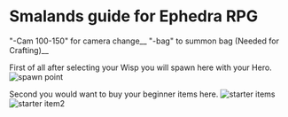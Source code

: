 # Smalands guide for Ephedra RPG
 			
"-Cam 100-150" for camera change__
"-bag" to summon bag (Needed for Crafting)__

First of all after selecting your Wisp you will spawn here with your Hero.
![spawn point](https://user-images.githubusercontent.com/35559819/35090160-20a1542a-fc39-11e7-801a-3968375503bd.PNG)

Second you would want to buy your beginner items here.
![starter items](https://user-images.githubusercontent.com/35559819/35090163-20d9641e-fc39-11e7-947f-59d91767c017.PNG)
![starter item2](https://user-images.githubusercontent.com/35559819/35090161-20bb65e0-fc39-11e7-9fb2-e9d2a7385864.PNG)


